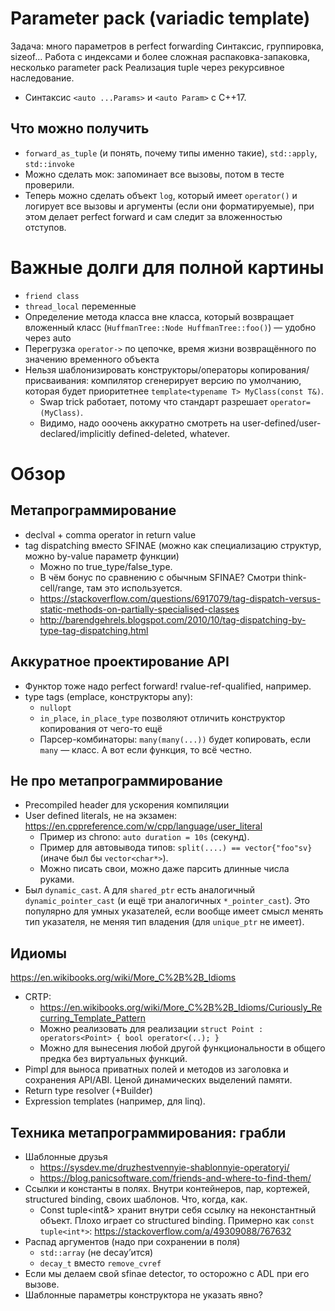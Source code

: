 # Parameter pack (variadic template)
Задача: много параметров в perfect forwarding
Синтаксис, группировка, sizeof…
Работа с индексами и более сложная распаковка-запаковка, несколько parameter pack
Реализация tuple через рекурсивное наследование.
* Синтаксис `<auto ...Params>` и `<auto Param>` с C++17.

## Что можно получить
* `forward_as_tuple` (и понять, почему типы именно такие), `std::apply`, `std::invoke`
* Можно сделать мок: запоминает все вызовы, потом в тесте проверили.
* Теперь можно сделать объект `log`, который имеет `operator()` и логирует все вызовы и аргументы
  (если они форматируемые), при этом делает perfect forward и сам следит за вложенностью отступов.

# Важные долги для полной картины
* `friend class`
* `thread_local` переменные
* Определение метода класса вне класса, который возвращает вложенный класс (`HuffmanTree::Node HuffmanTree::foo()`) — удобно через auto
* Перегрузка `operator->` по цепочке, время жизни возвращённого по значению временного объекта
* Нельзя шаблонизировать конструкторы/операторы копирования/присваивания: компилятор сгенерирует версию по умолчанию,
  которая будет приоритетнее `template<typename T> MyClass(const T&)`.
  * Swap trick работает, потому что стандарт разрешает `operator=(MyClass)`.
  * Видимо, надо ооочень аккуратно смотреть на user-defined/user-declared/implicitly defined-deleted, whatever.

# Обзор
## Метапрограммирование
* declval + comma operator in return value
* tag dispatching вместо SFINAE (можно как специализацию структур, можно by-value параметр функции)
  * Можно по true_type/false_type.
  * В чём бонус по сравнению с обычным SFINAE? Смотри think-cell/range, там это используется.
  * https://stackoverflow.com/questions/6917079/tag-dispatch-versus-static-methods-on-partially-specialised-classes
  * http://barendgehrels.blogspot.com/2010/10/tag-dispatching-by-type-tag-dispatching.html

## Аккуратное проектирование API
* Функтор тоже надо perfect forward! rvalue-ref-qualified, например.
* type tags (emplace, конструкторы any):
  * `nullopt`
  * `in_place`, `in_place_type` позволяют отличить конструктор копирования от чего-то ещё
  * Парсер-комбинаторы: `many(many(...))` будет копировать, если `many` — класс. А вот если функция, то всё честно.

## Не про метапрограммирование
* Precompiled header для ускорения компиляции
* User defined literals, не на экзамен: https://en.cppreference.com/w/cpp/language/user_literal
  * Пример из chrono: `auto duration = 10s` (секунд).
  * Пример для автовывода типов: `split(....) == vector{"foo"sv}` (иначе был бы `vector<char*>`).
  * Можно писать свои, можно даже парсить длинные числа руками.
* Был `dynamic_cast`. А для `shared_ptr` есть аналогичный `dynamic_pointer_cast` (и ещё три аналогичных `*_pointer_cast`).
  Это популярно для умных указателей, если вообще имеет смысл менять тип указателя, не меняя тип владения
  (для `unique_ptr` не имеет).

## Идиомы
https://en.wikibooks.org/wiki/More_C%2B%2B_Idioms

* CRTP:
  * https://en.wikibooks.org/wiki/More_C%2B%2B_Idioms/Curiously_Recurring_Template_Pattern
  * Можно реализовать для реализации `struct Point : operators<Point> { bool operator<(..); }`
  * Можно для вынесения любой другой функциональности в общего предка без виртуальных функций.
* Pimpl для выноса приватных полей и методов из заголовка и сохранения API/ABI. Ценой динамических выделений памяти.
* Return type resolver (+Builder)
* Expression templates (например, для linq).

## Техника метапрограммирования: грабли
* Шаблонные друзья
  * https://sysdev.me/druzhestvennyie-shablonnyie-operatoryi/
  * https://blog.panicsoftware.com/friends-and-where-to-find-them/
* Ссылки и константы в полях. Внутри контейнеров, пар, кортежей, structured binding, своих шаблонов. Что, когда, как.
  * Const tuple<int&> хранит внутри себя ссылку на неконстантный объект. Плохо играет со structured binding. Примерно как `const tuple<int*>`: https://stackoverflow.com/a/49309088/767632
* Распад аргументов (надо при сохранении в поля)
  * `std::array` (не decay’ится)
  * `decay_t` вместо `remove_cvref`
* Если мы делаем свой sfinae detector, то осторожно с ADL при его вызове.
* Шаблонные параметры конструктора не указать явно?
